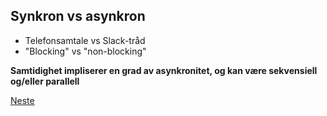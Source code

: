 ## Synkron vs asynkron

- Telefonsamtale vs Slack-tråd
- "Blocking" vs "non-blocking"

**Samtidighet impliserer en grad av asynkronitet, og kan være sekvensiell og/eller parallell**

[Neste](02-hvorfor.md)

